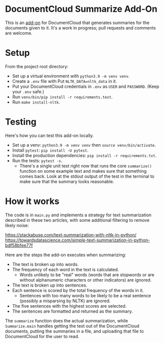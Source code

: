 # DocumentCloud Summarize Add-On

This is an [add-on](https://www.documentcloud.org/help/add-ons/) for DocumentCloud that generates summaries for the documents given to it. It's a work in progress; pull requests and comments are welcome.

# Setup

From the project root directory:

- Set up a virtual environment with `python3.9 -m venv venv`.
- Create a `.env` file with Put `NLTK_DATA=nltk_data` in it.
- Put your DocumentCloud credentials in `.env` as `USER` and `PASSWORD`. (Keep your `.env` safe.)
- Run `venv/bin/pip install -r requirements.text`.
- Run `make install-nltk`.

# Testing

Here's how you can test this add-on locally.

- Set up a venv: `python3.9 -m venv venv` then `source venv/bin/activate`.
- Install `pytest`: `pip install -U pytest`.
- Install the production dependencies: `pip install -r requirements.txt`.
- Run the tests: `pytest -s`.
  - There's a single unit test right now that runs the core `summarize()` function on some example text and makes sure that something comes back. Look at the stdout output of the test in the terminal to make sure that the summary looks reasonable.

# How it works

The code is in `main.py` and implements a strategy for text summarization described in these two articles, with some additional filtering to remove likely noise:

https://stackabuse.com/text-summarization-with-nltk-in-python/
https://towardsdatascience.com/simple-text-summarization-in-python-bdf58bfee77f

Here are the steps the add-on executes when summarizing:

- The text is broken up into words.
- The frequency of each word in the text is calculated.
    - Words unlikely to be "real" words (words that are stopwords or are without alphanumeric characters or other indicators) are ignored.
- The text is broken up into sentences.
- Each sentence is scored by the total frequency of the words in it.
  - Sentences with too many words to be likely to be a real sentence (possibly a misparsing by NLTK) are ignored.
- The five sentences with the highest scores are selected.
- The sentences are formatted and returned as the summary.

The `summarize` function does the actual summarization, while `Summarize.main` handles getting the text out of the DocumentCloud documents, putting the summaries in a file, and uploading that file to DocumentCloud for the user to read.
